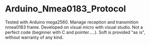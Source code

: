 # Arduino_Nmea0183_Protocol
Tested with Arduino mega2560.
Manage reception and transmition nmea0183 frame.
Developed on visual micro with visual studio.
Not a perfect code (beginner with C and pointer.....).
Soft is provided "as is", without warranty of any kind.
